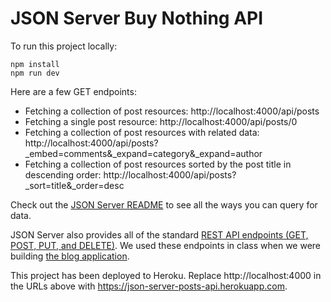 # JSON Server Buy Nothing API

To run this project locally:

```
npm install
npm run dev
```

Here are a few GET endpoints:

- Fetching a collection of post resources: http://localhost:4000/api/posts
- Fetching a single post resource: http://localhost:4000/api/posts/0
- Fetching a collection of post resources with related data: http://localhost:4000/api/posts?_embed=comments&_expand=category&_expand=author
- Fetching a collection of post resources sorted by the post title in descending order: http://localhost:4000/api/posts?_sort=title&_order=desc

Check out the [JSON Server README](https://github.com/typicode/json-server#table-of-contents) to see all the ways you can query for data.

JSON Server also provides all of the standard [REST API endpoints (GET, POST, PUT, and DELETE)](https://github.com/typicode/json-server#plural-routes). We used these endpoints in class when we were building [the blog application](https://codesandbox.io/s/week-7-prep-sm3f2?file=/src/App.js).

This project has been deployed to Heroku. Replace http://localhost:4000 in the URLs above with https://json-server-posts-api.herokuapp.com.
